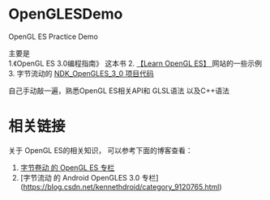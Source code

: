 # OpenGLESDemo
OpenGL ES  Practice  Demo

主要是  
1.《OpenGL ES 3.0编程指南》 这本书
2. [【Learn OpenGL ES】 ](http://www.learnopengles.com/) 网站的一些示例 
3. 字节流动的  [NDK_OpenGLES_3_0 项目代码](https://github.com/githubhaohao/NDK_OpenGLES_3_0)  

自己手动敲一遍，熟悉OpenGL ES相关API和 GLSL语法 以及C++语法

# 相关链接
关于 OpenGL ES的相关知识，
可以参考下面的博客查看：
1. [字节卷动 的 OpenGL ES 专栏](https://blog.csdn.net/ouyang_peng/category_11380480.html)
2. [字节流动 的 Android OpenGLES 3.0 专栏] (https://blog.csdn.net/kennethdroid/category_9120765.html)
